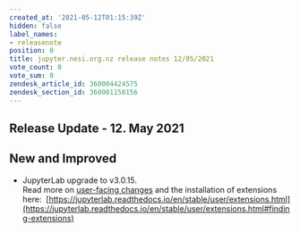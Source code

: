 ```yaml
---
created_at: '2021-05-12T01:15:39Z'
hidden: false
label_names:
- releasenote
position: 0
title: jupyter.nesi.org.nz release notes 12/05/2021
vote_count: 0
vote_sum: 0
zendesk_article_id: 360004424575
zendesk_section_id: 360001150156
---
```


## Release Update - 12. May 2021

## New and Improved

-   JupyterLab upgrade to v3.0.15.  
    Read more on [user-facing
    changes](https://jupyterlab.readthedocs.io/en/stable/getting_started/changelog.html#user-facing-changes)
    and the installation of extensions here: 
    [https://jupyterlab.readthedocs.io/en/stable/user/extensions.html](https://jupyterlab.readthedocs.io/en/stable/user/extensions.html#finding-extensions)
